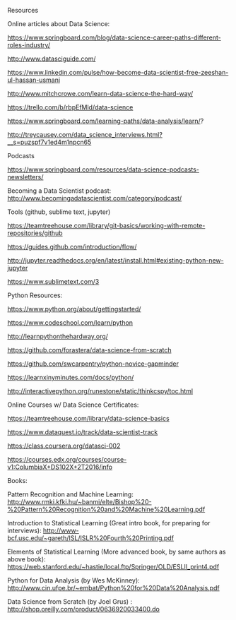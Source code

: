 Resources

Online articles about Data Science:

https://www.springboard.com/blog/data-science-career-paths-different-roles-industry/

http://www.datasciguide.com/

https://www.linkedin.com/pulse/how-become-data-scientist-free-zeeshan-ul-hassan-usmani

http://www.mitchcrowe.com/learn-data-science-the-hard-way/

https://trello.com/b/rbpEfMld/data-science

https://www.springboard.com/learning-paths/data-analysis/learn/?

http://treycausey.com/data_science_interviews.html?__s=puzspf7v1ed4m1npcn65

Podcasts

https://www.springboard.com/resources/data-science-podcasts-newsletters/

Becoming a Data Scientist podcast: http://www.becomingadatascientist.com/category/podcast/

Tools (github, sublime text, jupyter)

https://teamtreehouse.com/library/git-basics/working-with-remote-repositories/github

 https://guides.github.com/introduction/flow/

http://jupyter.readthedocs.org/en/latest/install.html#existing-python-new-jupyter

https://www.sublimetext.com/3

Python Resources:

https://www.python.org/about/gettingstarted/

https://www.codeschool.com/learn/python

http://learnpythonthehardway.org/

https://github.com/forastera/data-science-from-scratch

https://github.com/swcarpentry/python-novice-gapminder

https://learnxinyminutes.com/docs/python/

http://interactivepython.org/runestone/static/thinkcspy/toc.html



Online Courses w/ Data Science Certificates:

https://teamtreehouse.com/library/data-science-basics

https://www.dataquest.io/track/data-scientist-track

https://class.coursera.org/datasci-002

https://courses.edx.org/courses/course-v1:ColumbiaX+DS102X+2T2016/info

Books:

Pattern Recognition and Machine Learning:
http://www.rmki.kfki.hu/~banmi/elte/Bishop%20-%20Pattern%20Recognition%20and%20Machine%20Learning.pdf

Introduction to Statistical Learning (Great intro book, for preparing for interviews): http://www-bcf.usc.edu/~gareth/ISL/ISLR%20Fourth%20Printing.pdf

Elements of Statistical Learning (More advanced book, by same authors as above book):
https://web.stanford.edu/~hastie/local.ftp/Springer/OLD/ESLII_print4.pdf

Python for Data Analysis (by Wes McKinney): http://www.cin.ufpe.br/~embat/Python%20for%20Data%20Analysis.pdf

Data Science from Scratch (by Joel Grus) : http://shop.oreilly.com/product/0636920033400.do





